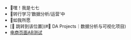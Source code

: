 - 👋嘿！我是七七
- 🌱转行学习‘数据分析/运营’中
- 🌱如我所愿
- [🔗 跳转到该位置](#📇 DA Projects｜数据分析与可视化项目) 
- [电商页面AB测试](https://github.com/qijuxing/A-B-testing-of-e-commerce-pages)
